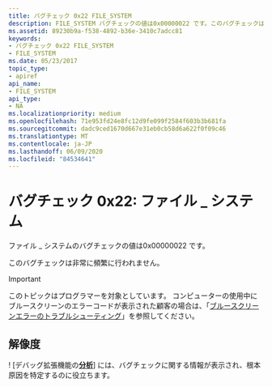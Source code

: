 ```yaml
---
title: バグチェック 0x22 FILE_SYSTEM
description: FILE_SYSTEM バグチェックの値は0x00000022 です。このバグチェックは非常に頻繁に行われません。
ms.assetid: 89230b9a-f538-4892-b36e-3410c7adcc81
keywords:
- バグチェック 0x22 FILE_SYSTEM
- FILE_SYSTEM
ms.date: 05/23/2017
topic_type:
- apiref
api_name:
- FILE_SYSTEM
api_type:
- NA
ms.localizationpriority: medium
ms.openlocfilehash: 71e953fd24e8fc12d9fe099f2584f603b3b681fa
ms.sourcegitcommit: dadc9ced1670d667e31eb0cb58d6a622f0f09c46
ms.translationtype: MT
ms.contentlocale: ja-JP
ms.lasthandoff: 06/09/2020
ms.locfileid: "84534641"
---
```

# <a name="bug-check-0x22-file_system"></a>バグチェック 0x22: ファイル \_ システム


ファイル \_ システムのバグチェックの値は0x00000022 です。

このバグチェックは非常に頻繁に行われません。

> [!IMPORTANT]
> このトピックはプログラマーを対象としています。 コンピューターの使用中にブルースクリーンのエラーコードが表示された顧客の場合は、「[ブルースクリーンエラーのトラブルシューティング](https://www.windows.com/stopcode)」を参照してください。



## <a name="resolution"></a>解像度
! [デバッグ拡張機能の[**分析**](-analyze.md)] には、バグチェックに関する情報が表示され、根本原因を特定するのに役立ちます。
 

 




